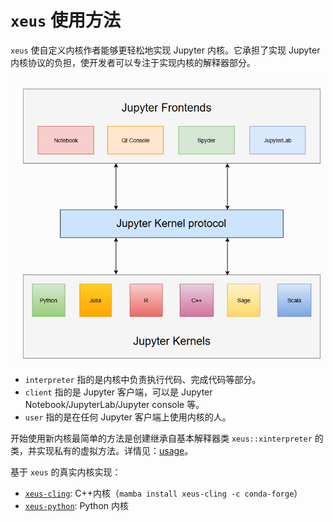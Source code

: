 # `xeus` 使用方法

`xeus` 使自定义内核作者能够更轻松地实现 Jupyter 内核。它承担了实现 Jupyter 内核协议的负担，使开发者可以专注于实现内核的解释器部分。

![](images/jupyter-xeus.png)

- `interpreter` 指的是内核中负责执行代码、完成代码等部分。
- `client` 指的是 Jupyter 客户端，可以是 Jupyter Notebook/JupyterLab/Jupyter console 等。
- `user` 指的是在任何 Jupyter 客户端上使用内核的人。

开始使用新内核最简单的方法是创建继承自基本解释器类 `xeus::xinterpreter` 的类，并实现私有的虚拟方法。详情见：[usage](https://xeus.readthedocs.io/en/latest/usage.html)。

基于 `xeus` 的真实内核实现：
-  [`xeus-cling`](https://github.com/jupyter-xeus/xeus-cling): C++内核（`mamba install xeus-cling -c conda-forge`）
- [`xeus-python`](https://github.com/jupyter-xeus/xeus-python): Python 内核
